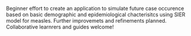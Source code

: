 Beginner effort to create an application to simulate future case occurence based on basic demographic and epidemiological chacterisitcs using SIER model for measles. Further improvemets and refinements planned. Collaborative learnrers and guides welcome!
